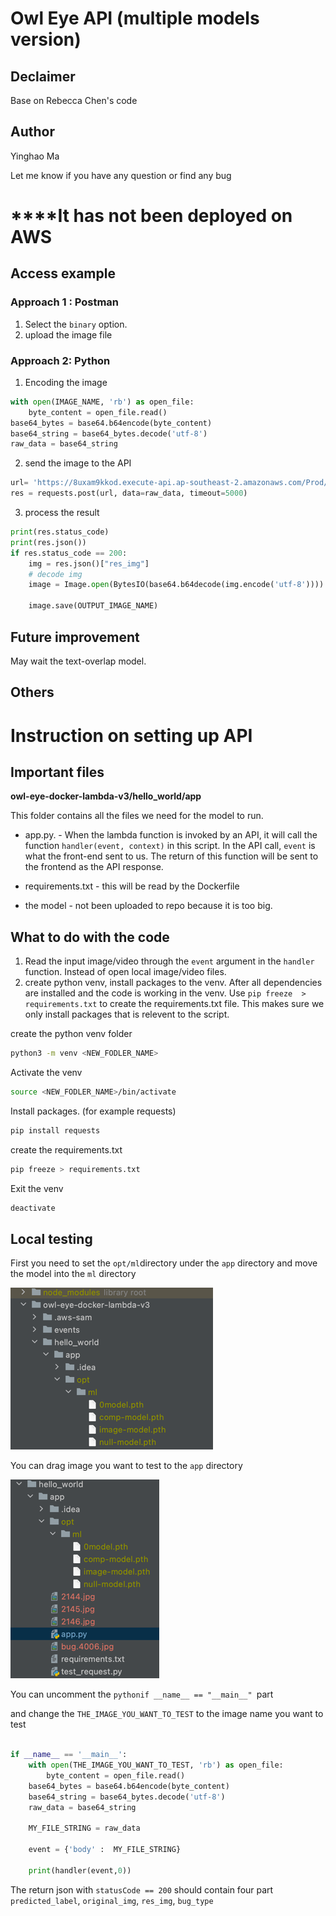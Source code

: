# Owl Eye API (multiple models version)

## Declaimer

Base on Rebecca Chen's code

## Author 
Yinghao Ma

Let me know if you have any question or find any bug



# ****It has not been deployed on AWS



## Access example 

### Approach 1 : Postman 
1. Select the `binary` option. 
2. upload the image file 


### Approach 2: Python 
1. Encoding the image 
```python 
with open(IMAGE_NAME, 'rb') as open_file:
    byte_content = open_file.read()
base64_bytes = base64.b64encode(byte_content)
base64_string = base64_bytes.decode('utf-8')
raw_data = base64_string
```
2. send the image to the API 
```python 
url= 'https://8uxam9kkod.execute-api.ap-southeast-2.amazonaws.com/Prod/owleye/'
res = requests.post(url, data=raw_data, timeout=5000)
```

3. process the result 
```python 
print(res.status_code)
print(res.json())
if res.status_code == 200:
    img = res.json()["res_img"]
    # decode img
    image = Image.open(BytesIO(base64.b64decode(img.encode('utf-8'))))

    image.save(OUTPUT_IMAGE_NAME)
```

## Future improvement 

May wait the text-overlap model.

## Others 



# Instruction on setting up API 


## Important files 
**owl-eye-docker-lambda-v3/hello_world/app**

This folder contains all the files we need for the model to run. 
* app.py. -  When the lambda function is invoked by an API, it will call the function `handler(event, context)` in this script. 
In the API call,  `event` is what the front-end sent to us. The return of this function will be sent to the frontend as the API response. 

* requirements.txt - this will be read by the Dockerfile

* the model - not been uploaded to repo because it is too big. 



## What to do with the code 
1. Read the input image/video through the `event` argument in the `handler` function. Instead of open local image/video files. 
2. create python venv, install packages to the venv. After all dependencies are installed and the code is working in the venv. 
Use `pip freeze  > requirements.txt` to create the requirements.txt file. 
This makes sure we only install packages that is relevent to the script.  

create the python venv folder
```bash
python3 -m venv <NEW_FODLER_NAME>
```
Activate the venv 
```bash
source <NEW_FODLER_NAME>/bin/activate
```
Install packages. (for example requests)
```bash
pip install requests 
```
create the requirements.txt
```bash
pip freeze > requirements.txt
```
Exit the venv
```bash
deactivate 
```

## Local testing 


First you need to set the `opt/ml`directory under the `app` directory
and move the model into the `ml` directory

![img.png](img.png)

You can drag image you want to test to the `app` directory

![img_1.png](img_1.png)


You can uncomment the ```pythonif __name__ == "__main__" ```part

and change the `THE_IMAGE_YOU_WANT_TO_TEST` to the image name you want to test



```python

if __name__ == '__main__':
    with open(THE_IMAGE_YOU_WANT_TO_TEST, 'rb') as open_file:
        byte_content = open_file.read()
    base64_bytes = base64.b64encode(byte_content)
    base64_string = base64_bytes.decode('utf-8')
    raw_data = base64_string

    MY_FILE_STRING = raw_data

    event = {'body' :  MY_FILE_STRING}

    print(handler(event,0))

```

The return json with `statusCode == 200` should contain four part
`predicted_label`,
`original_img`,
`res_img`,
`bug_type`
